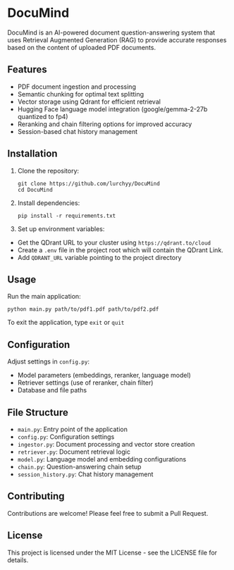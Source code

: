 # DocuMind

DocuMind is an AI-powered document question-answering system that uses Retrieval Augmented Generation (RAG) to provide accurate responses based on the content of uploaded PDF documents.

## Features

- PDF document ingestion and processing
- Semantic chunking for optimal text splitting
- Vector storage using Qdrant for efficient retrieval
- Hugging Face language model integration (google/gemma-2-27b quantized to fp4)
- Reranking and chain filtering options for improved accuracy
- Session-based chat history management

## Installation

1. Clone the repository:
     ```
     git clone https://github.com/lurchyy/DocuMind
     cd DocuMind
     ```

2. Install dependencies:
    ```
    pip install -r requirements.txt
    ```


3. Set up environment variables:
- Get the QDrant URL to your cluster using ```https://qdrant.to/cloud```
- Create a `.env` file in the project root which will contain the QDrant Link.
- Add `QDRANT_URL` variable pointing to the project directory


## Usage

Run the main application:

```
python main.py path/to/pdf1.pdf path/to/pdf2.pdf
```
To exit the application, type ```exit``` or ```quit```

## Configuration

Adjust settings in `config.py`:

- Model parameters (embeddings, reranker, language model)
- Retriever settings (use of reranker, chain filter)
- Database and file paths

## File Structure

- `main.py`: Entry point of the application
- `config.py`: Configuration settings
- `ingestor.py`: Document processing and vector store creation
- `retriever.py`: Document retrieval logic
- `model.py`: Language model and embedding configurations
- `chain.py`: Question-answering chain setup
- `session_history.py`: Chat history management

## Contributing

Contributions are welcome! Please feel free to submit a Pull Request.

## License

This project is licensed under the MIT License - see the LICENSE file for details.
